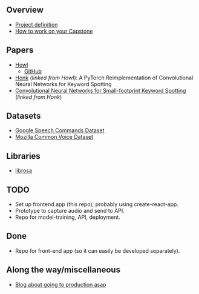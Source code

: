 ## Overview

- [Project definition](https://docs.google.com/document/d/1OT4Ia46U7MTkquMIEYaLrGxiw7zxvn0Db_ogwX9X0kw/edit)
- [How to work on your Capstone](https://docs.google.com/document/d/1h-XXeTrYdn_SWidsiF9iBrdtkksXJJjm-TYWXep74fE/edit)

## Papers

- [Howl](https://www.aclweb.org/anthology/2020.nlposs-1.9.pdf)
  - [GitHub](https://github.com/castorini/howl)
- [Honk](https://arxiv.org/pdf/1710.06554.pdf) (_linked from Howl_): A PyTorch Reimplementation of Convolutional Neural Networks for Keyword Spotting
- [Convolutional Neural Networks for Small-footprint Keyword Spotting](https://static.googleusercontent.com/media/research.google.com/en//pubs/archive/43969.pdf) (_linked from Honk_)

## Datasets

- [Google Speech Commands Dataset](https://ai.googleblog.com/2017/08/launching-speech-commands-dataset.html)
- [Mozilla Common Voice Dataset](https://commonvoice.mozilla.org/en/datasets)

## Libraries

- [librosa](https://librosa.org/doc/latest/tutorial.html)

## TODO

- Set up frontend app (this repo); probably using create-react-app.
- Prototype to capture audio and send to API.
- Repo for model-training, API, deployment.

## Done

- Repo for front-end app (so it can easily be developed separately).

## Along the way/miscellaneous

- [Blog about going to production asap](https://www.bodyworkml.com/posts/scikit-learn-meet-production)
